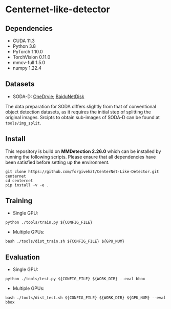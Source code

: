 # Centernet-like-detector

##  Dependencies
 - CUDA 11.3
 - Python 3.8
 - PyTorch 1.10.0
 - TorchVision 0.11.0
 - mmcv-full 1.5.0
 - numpy 1.22.4

## Datasets
- SODA-D: [OneDrvie](https://nwpueducn-my.sharepoint.com/:f:/g/personal/gcheng_nwpu_edu_cn/EhXUvvPZLRRLnmo0QRmd4YUBvDLGMixS11_Sr6trwJtTrQ?e=PellK6); [BaiduNetDisk](https://pan.baidu.com/s/1aqmqkG_GzDKBTM_NK5ecqA?pwd=SODA)


The data preparation for SODA differs slightly from that of conventional object detection datasets, as it requires the initial step of splitting the original images. 
Srcipts to obtain sub-images of SODA-D can be found at `tools/img_split`. 


## Install
This repository is build on **MMDetection 2.26.0**  which can be installed by running the following scripts. Please ensure that all dependencies have been satisfied before setting up the environment.
```
git clone https://github.com/forgivehat/CenterNet-Like-Detector.git centernet
cd centernet
pip install -v -e .
```


## Training
 - Single GPU:
```
python ./tools/train.py ${CONFIG_FILE} 
```

 - Multiple GPUs:
```
bash ./tools/dist_train.sh ${CONFIG_FILE} ${GPU_NUM}
```

##  Evaluation
 - Single GPU:
```
python ./tools/test.py ${CONFIG_FILE} ${WORK_DIR} --eval bbox
```

 - Multiple GPUs:
```
bash ./tools/dist_test.sh ${CONFIG_FILE} ${WORK_DIR} ${GPU_NUM} --eval bbox
```